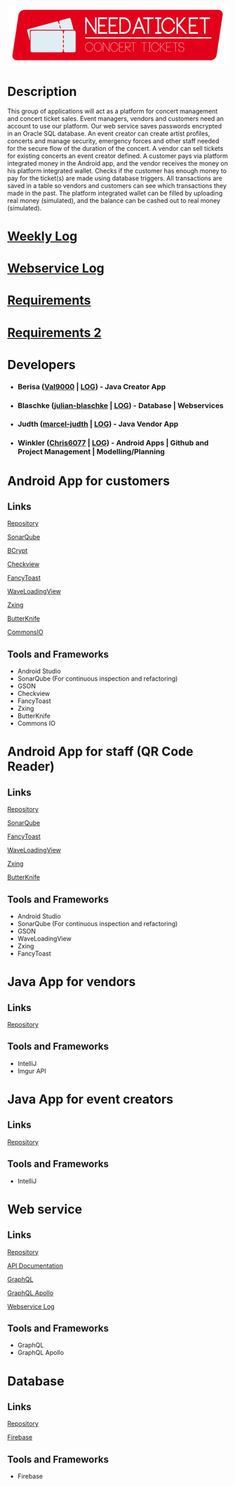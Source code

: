 ![Logo](https://raw.githubusercontent.com/Chris6077/NeedATicket/master/Logos/Header.png)

# Description
This group of applications will act as a platform for concert management and concert ticket sales. Event managers, vendors and customers need an account to use our platform. Our web service saves passwords encrypted in an Oracle SQL database. An event creator can create artist profiles, concerts and manage security, emergency forces and other staff needed for the secure flow of the duration of the concert. A vendor can sell tickets for existing concerts an event creator defined. A customer pays via platform integrated money in the Android app, and the vendor receives the money on his platform integrated wallet. Checks if the customer has enough money to pay for the ticket(s) are made using database triggers. All transactions are saved in a table so vendors and customers can see which transactions they made in the past. The platform integrated wallet can be filled by uploading real money (simulated), and the balance can be cashed out to real money (simulated).

# [Weekly Log](https://htlvillachat-my.sharepoint.com/:w:/g/personal/winklerc_edu_htl-villach_at/EVWIyvfUJz9GngEGW6lmbqABx9kWJooJ1uZkRGe397p05w?e=AGXQYS)

# [Webservice Log](https://htlvillachat-my.sharepoint.com/:w:/g/personal/winklerc_edu_htl-villach_at/Ee4JvXspbeZFlmqBtgPcP40BYxx8Fy4sI2d-O1tjuGHYkQ?e=dzIMSq)

# [Requirements](https://htlvillachat-my.sharepoint.com/:w:/g/personal/winklerc_edu_htl-villach_at/EUjFprJmCJdIgAN7whjcOFkBiH8XCveoNxQ3UB9oFQDYPg?e=rfrKiP)

# [Requirements 2](https://htlvillachat-my.sharepoint.com/:w:/g/personal/winklerc_edu_htl-villach_at/Eft8CKWXLzxHgDrZ2rx6S4IBXqRvD7p3gb1R9cbqQI1aFw?e=5oOoJz)

# Developers

* ### Berisa ([Val9000](https://github.com/Val9000) | [LOG](https://htlvillachat-my.sharepoint.com/:w:/g/personal/winklerc_edu_htl-villach_at/EaywpY8L53dIrqwx0smyrDYB3zoYszAfeuJwvZiYw6LNEQ?e=l5l0AD)) - Java Creator App
* ### Blaschke ([julian-blaschke](https://github.com/julian-blaschke) | [LOG](https://htlvillachat-my.sharepoint.com/:w:/g/personal/winklerc_edu_htl-villach_at/EZTklbVavlZKhFUt2pcI7xsBdwZBpKeHpDt3jqBk9Q65ag?e=O96nRp)) - Database | Webservices
* ### Judth ([marcel-judth](https://github.com/marcel-judth) | [LOG](https://htlvillachat-my.sharepoint.com/:w:/g/personal/winklerc_edu_htl-villach_at/EUJYmbx1pyJNvZ7GuIUih7EBnrxzB0VZzM7-KPiJwvcMIg?e=N1NcAM)) - Java Vendor App
* ### Winkler ([Chris6077](https://github.com/Chris6077) | [LOG](https://htlvillachat-my.sharepoint.com/:w:/g/personal/winklerc_edu_htl-villach_at/ERyPsAQ3_odIjNxfVFiSWokBSq8NU3joNkktwLWi76b_ZA?e=it808g)) - Android Apps | Github and Project Management | Modelling/Planning

# Android App for customers
## Links
[Repository](https://github.com/Chris6077/NeedATicket/tree/master/Android%20App%20Customer)

[SonarQube](https://www.sonarqube.org/)

[BCrypt](https://mvnrepository.com/artifact/at.favre.lib/bcrypt)

[Checkview](https://github.com/cdflynn/checkview)

[FancyToast](https://github.com/Shashank02051997/FancyToast-Android)

[WaveLoadingView](https://github.com/tangqi92/WaveLoadingView)

[Zxing](https://github.com/zxing/zxing)

[ButterKnife](https://jakewharton.github.io/butterknife/)

[CommonsIO](https://commons.apache.org/proper/commons-io/)
## Tools and Frameworks
* Android Studio
* SonarQube (For continuous inspection and refactoring)
* GSON
* Checkview
* FancyToast
* Zxing
* ButterKnife
* Commons IO

# Android App for staff (QR Code Reader)
## Links
[Repository](https://github.com/Chris6077/NeedATicket/tree/master/Android%20App%20QR)

[SonarQube](https://www.sonarqube.org/)

[FancyToast](https://github.com/Shashank02051997/FancyToast-Android)

[WaveLoadingView](https://github.com/tangqi92/WaveLoadingView)

[Zxing](https://github.com/zxing/zxing)

[ButterKnife](https://jakewharton.github.io/butterknife/)
## Tools and Frameworks
* Android Studio
* SonarQube (For continuous inspection and refactoring)
* GSON
* WaveLoadingView
* Zxing
* FancyToast

# Java App for vendors
## Links
[Repository](https://github.com/Chris6077/NeedATicket/tree/master/Java%20App%20Vendor)
## Tools and Frameworks
* IntelliJ
* Imgur API

# Java App for event creators
## Links
[Repository](https://github.com/Chris6077/NeedATicket/tree/master/Java%20App%20Creator)
## Tools and Frameworks
* IntelliJ

# Web service
## Links
[Repository](https://github.com/Chris6077/NeedATicket/tree/master/Webservice)

[API Documentation](https://documenter.getpostman.com/view/5557635/RWgp1Kcn#071bf632-ccf4-43c2-8bab-eda7d66ec974)

[GraphQL](https://graphql.org)

[GraphQL Apollo](https://www.apollographql.com/)

[Webservice Log](https://htlvillachat-my.sharepoint.com/:w:/g/personal/winklerc_edu_htl-villach_at/Ee4JvXspbeZFlmqBtgPcP40BYxx8Fy4sI2d-O1tjuGHYkQ?e=dzIMSq)
## Tools and Frameworks
* GraphQL
* GraphQL Apollo

# Database
## Links
[Repository](https://github.com/Chris6077/NeedATicket/tree/master/Firebase)

[Firebase](https://firebase.google.com)
## Tools and Frameworks
* Firebase
